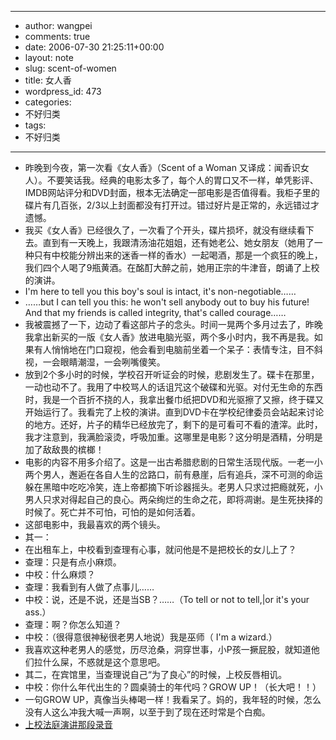 - --
- author: wangpei
- comments: true
- date: 2006-07-30 21:25:11+00:00
- layout: note
- slug: scent-of-women
- title: 女人香
- wordpress_id: 473
- categories:
- 不好归类
- tags:
- 不好归类
- --
- 昨晚到今夜，第一次看《女人香》（Scent of a Woman 又译成：闻香识女人）。不要笑话我。经典的电影太多了，每个人的胃口又不一样，单凭影评、IMDB网站评分和DVD封面，根本无法确定一部电影是否值得看。我柜子里的碟片有几百张，2/3以上封面都没有打开过。错过好片是正常的，永远错过才遗憾。
- 我买《女人香》已经很久了，一次看了个开头，碟片损坏，就没有继续看下去。直到有一天晚上，我跟清汤油花姐姐，还有她老公、她女朋友（她用了一种只有中校能分辨出来的迷香一样的香水）一起喝酒，那是一个疯狂的晚上，我们四个人喝了9瓶黄酒。在酩酊大醉之前，她用正宗的牛津音，朗诵了上校的演讲。
- I'm here to tell you this boy's soul is intact, it's non-negotiable……
- ……but I can tell you this: he won't sell anybody out to buy his future! And that my friends is called integrity, that's called courage……
- 我被震撼了一下，边动了看这部片子的念头。时间一晃两个多月过去了，昨晚我拿出新买的一版《女人香》放进电脑光驱，两个多小时内，我不再是我。如果有人悄悄地在门口窥视，他会看到电脑前坐着一个呆子：表情专注，目不斜视，一会眼睛潮湿，一会咧嘴傻笑。
- 放到2个多小时的时候，学校召开听证会的时候，悲剧发生了。碟卡在那里，一动也动不了。我用了中校骂人的话诅咒这个破碟和光驱。对付无生命的东西时，我是一个百折不挠的人，我拿出餐巾纸把DVD和光驱擦了又擦，终于碟又开始运行了。我看完了上校的演讲。直到DVD卡在学校纪律委员会站起来讨论的地方。还好，片子的精华已经放完了，剩下的是可看可不看的渣滓。此时，我才注意到，我满脸滚烫，呼吸加重。这哪里是电影？这分明是酒精，分明是加了敌敌畏的槟榔！
- 电影的内容不用多介绍了。这是一出古希腊悲剧的日常生活现代版。一老一小两个男人，邂逅在各自人生的岔路口，前有悬崖，后有追兵，深不可测的命运躲在黑暗中吃吃冷笑，连上帝都摘下听诊器摇头。老男人只求过把瘾就死，小男人只求对得起自己的良心。两朵绚烂的生命之花，即将凋谢。是生死抉择的时候了。死亡并不可怕，可怕的是如何活着。
- 这部电影中，我最喜欢的两个镜头。
- 其一：
- 在出租车上，中校看到查理有心事，就问他是不是把校长的女儿上了？
- 查理：只是有点小麻烦。
- 中校：什么麻烦？
- 查理：我看到有人做了点事儿……
- 中校：说，还是不说，还是当SB？……（To tell or not to tell,|or it's your ass.）
- 查理：啊？你怎么知道？
- 中校：（很得意很神秘很老男人地说）我是巫师（ I'm a wizard.）
- 我喜欢这种老男人的感觉，历尽沧桑，洞穿世事，小P孩一撅屁股，就知道他们拉什么屎，不惑就是这个意思吧。
- 其二，在宾馆里，当查理说自己“为了良心”的时候，上校反唇相讥。
- 中校：你什么年代出生的？圆桌骑士的年代吗？GROW UP！（长大吧！！）
- 一句GROW UP，真像当头棒喝一样！我看呆了。妈的，我年轻的时候，怎么没有人这么冲我大喊一声啊，以至于到了现在还时常是个白痴。
- [上校法庭演讲那段录音](http://www.wangpei.net/1.mp3)

